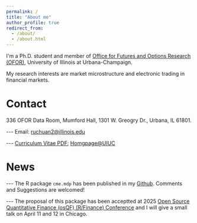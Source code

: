 ```yaml
---
permalink: /
title: "About me"
author_profile: true
redirect_from: 
  - /about/
  - /about.html
---
```


I'm a Ph.D. student and member of [Office for Futures and Options Research (OFOR)](https://ofor.illinois.edu/), University of Illinois at Urbana-Champaign. 

My research interests are market microstructure and electronic trading in financial markets.

**Contact**
====
336 OFOR Data Room, Mumford Hall, 1301 W. Greogry Dr., Urbana, IL 61801.

--- Email: ruchuan2@illinois.edu

--- [Curriculum Vitae PDF](https://www.dropbox.com/scl/fi/bwd0dk2lyiwgaaff9mi9y/Richie_Ma_CV.pdf?rlkey=o4klbwaz39lvtgj994q49f26j&dl=0); [Homgpage@UIUC](https://ace.illinois.edu/directory/ruchuan2)


**News**
====
--- The R package `cme.mdp` has been published in my [Github](https://github.com/richie-ma/cme.mdp). Comments and Suggestions are welcomed!

--- The proposal of this package has been acceptted at 2025 [Open Source Quantitative Finance (osQF) (R/Finance) Conference](https://web.cvent.com/event/a9d24c0f-b4e9-4807-8000-b7f1a5c4959f/summary) and I will give a small talk on April 11 and 12 in Chicago.

